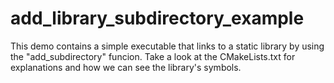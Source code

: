 
# add_library_subdirectory_example

This demo contains a simple executable that links to a static library by using the "add_subdirectory" funcion.
Take a look at the CMakeLists.txt for explanations and how we can see the library's symbols.